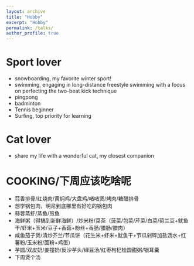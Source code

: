 ```yaml
---
layout: archive
title: "Hobby"
excerpt: "Hobby"
permalink: /talks/
author_profile: true
---
```


Sport lover
======
* snowboarding, my favorite winter sport!
* swimming, engaging in long-distance freestyle swimming with a focus on perfecting the two-beat kick technique
* pingpong
* badminton
* Tennis beginner
* Surfing, top priority for learning


Cat lover
======
* share my life with a wonderful cat, my closest companion


COOKING/下周应该吃啥呢
======
* 蒜香排骨/红烧肉/黄焖鸡/大盘鸡/啫啫煲/烤肉/糖醋排骨
* 想学锅包肉，明尼到底哪里有好吃的锅包肉
* 蒜蓉蒸虾/蒸鱼/煎鱼
* 海鲜粥（得搞到新鲜海鲜）/炒米粉/菜茶（菠菜/包菜/芹菜/白菜/荷兰豆+鱿鱼干/虾米+玉米/豆子+香菇+粉丝+香肠/腊肠/腊肉）
* 咸鱼茄子煲/清炒芥兰/节瓜饼（花生米+虾米+鱿鱼干+节瓜剁碎加盐沥水+红薯粉/玉米粉/面粉+鸡蛋）
* 芋圆/双皮奶/姜撞奶/反沙芋头/绿豆汤/红枣枸杞桂圆甜粥/银耳羹
* 下周煲个汤
